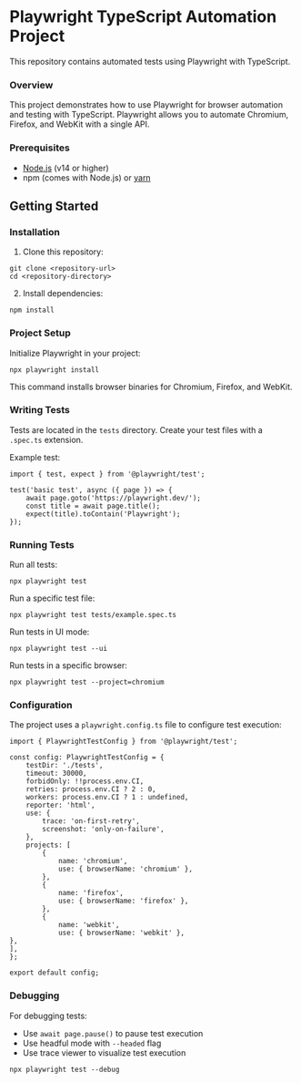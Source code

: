 # Playwright TypeScript Automation Project

This repository contains automated tests using Playwright with TypeScript.

### Overview

This project demonstrates how to use Playwright for browser automation and testing with TypeScript. Playwright allows you to automate Chromium, Firefox, and WebKit with a single API.

### Prerequisites

- [Node.js](https://nodejs.org/en) (v14 or higher)
- npm (comes with Node.js) or [yarn](https://yarnpkg.com/)

## Getting Started

### Installation

1. Clone this repository:

```
git clone <repository-url>
cd <repository-directory>
```

2. Install dependencies:

```
npm install
```

### Project Setup

Initialize Playwright in your project:

```
npx playwright install
```

This command installs browser binaries for Chromium, Firefox, and WebKit.

### Writing Tests

Tests are located in the `tests` directory. Create your test files with a `.spec.ts` extension.

Example test:

```
import { test, expect } from '@playwright/test';

test('basic test', async ({ page }) => {
    await page.goto('https://playwright.dev/');
    const title = await page.title();
    expect(title).toContain('Playwright');
});
```

### Running Tests

Run all tests:

```
npx playwright test
```

Run a specific test file:

```
npx playwright test tests/example.spec.ts
```

Run tests in UI mode:

```
npx playwright test --ui
```

Run tests in a specific browser:

```
npx playwright test --project=chromium
```

### Configuration

The project uses a `playwright.config.ts` file to configure test execution:

```
import { PlaywrightTestConfig } from '@playwright/test';

const config: PlaywrightTestConfig = {
    testDir: './tests',
    timeout: 30000,
    forbidOnly: !!process.env.CI,
    retries: process.env.CI ? 2 : 0,
    workers: process.env.CI ? 1 : undefined,
    reporter: 'html',
    use: {
        trace: 'on-first-retry',
        screenshot: 'only-on-failure',
    },
    projects: [
        {
            name: 'chromium',
            use: { browserName: 'chromium' },
        },
        {
            name: 'firefox',
            use: { browserName: 'firefox' },
        },
        {
            name: 'webkit',
            use: { browserName: 'webkit' },
},
],
};

export default config;
```

### Debugging

For debugging tests:

- Use `await page.pause()` to pause test execution
- Use headful mode with `--headed` flag
- Use trace viewer to visualize test execution

```
npx playwright test --debug
```
